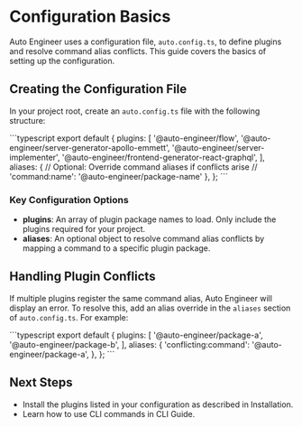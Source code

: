 # Configuration Basics

Auto Engineer uses a configuration file, `auto.config.ts`, to define plugins and resolve command alias conflicts. This guide covers the basics of setting up the configuration.

## Creating the Configuration File

In your project root, create an `auto.config.ts` file with the following structure:

\`\`\`typescript export default { plugins: \[ '@auto-engineer/flow', '@auto-engineer/server-generator-apollo-emmett', '@auto-engineer/server-implementer', '@auto-engineer/frontend-generator-react-graphql', \], aliases: { // Optional: Override command aliases if conflicts arise // 'command:name': '@auto-engineer/package-name' }, }; \`\`\`

### Key Configuration Options

- **plugins**: An array of plugin package names to load. Only include the plugins required for your project.
- **aliases**: An optional object to resolve command alias conflicts by mapping a command to a specific plugin package.

## Handling Plugin Conflicts

If multiple plugins register the same command alias, Auto Engineer will display an error. To resolve this, add an alias override in the `aliases` section of `auto.config.ts`. For example:

\`\`\`typescript export default { plugins: \[ '@auto-engineer/package-a', '@auto-engineer/package-b', \], aliases: { 'conflicting:command': '@auto-engineer/package-a', }, }; \`\`\`

## Next Steps

- Install the plugins listed in your configuration as described in Installation.
- Learn how to use CLI commands in CLI Guide.

